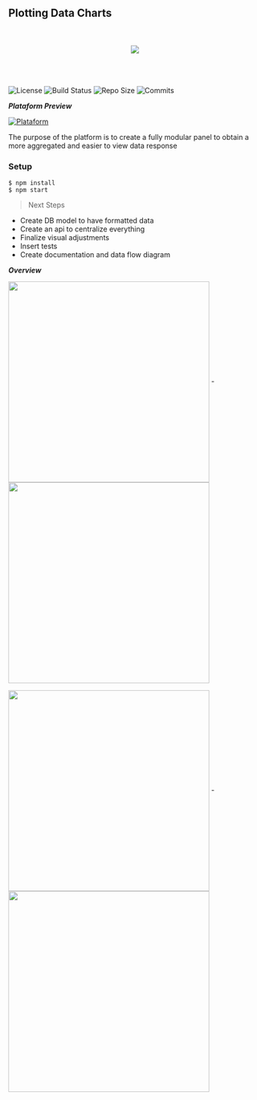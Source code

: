 ## Plotting Data Charts
<p align="center">
<br><br/>
<img align="center" src="https://i.imgur.com/PRraN1A.png">
<br><br/>
<br><br/>
</p>


![License](http://img.shields.io/:license-mit-blue.svg)
![Build Status](http://img.shields.io/travis/badges/badgerbadgerbadger.svg?style=flat-square)
![Repo Size](https://img.shields.io/github/repo-size/CRCunha/dashboard)
![Commits](https://img.shields.io/github/commit-activity/m/CRCunha/dashboard)



***Plataform Preview***

[![Plataform](https://i.imgur.com/AtavXB5.png)]()

The purpose of the platform is to create a fully modular panel to obtain a more aggregated and easier to view data response

### Setup

```shell
$ npm install
$ npm start
```

> Next Steps

- Create DB model to have formatted data 
- Create an api to centralize everything
- Finalize visual adjustments
- Insert tests
- Create documentation and data flow diagram

***Overview***

<img align="center" src="https://i.imgur.com/3IwlkDG.gif" width="400"> - 
<img align="center" src="https://i.imgur.com/mTvDbGh.gif" width="400">

<img align="center" src="https://i.imgur.com/Ioro1ew.png" width="400"> - 
<img align="center" src="https://i.imgur.com/5Zxj1fe.png" width="400">

